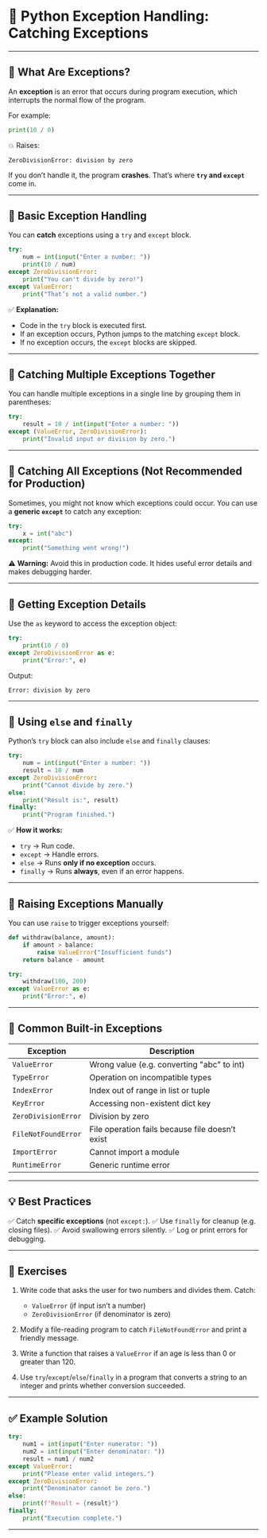 # 🧩 Python Exception Handling: Catching Exceptions

---

## 🔹 What Are Exceptions?

An **exception** is an error that occurs during program execution, which interrupts the normal flow of the program.

For example:

```python
print(10 / 0)
```

💥 Raises:

```
ZeroDivisionError: division by zero
```

If you don’t handle it, the program **crashes**.
That’s where **`try` and `except`** come in.

---

## 🔹 Basic Exception Handling

You can **catch** exceptions using a `try` and `except` block.

```python
try:
    num = int(input("Enter a number: "))
    print(10 / num)
except ZeroDivisionError:
    print("You can't divide by zero!")
except ValueError:
    print("That’s not a valid number.")
```

✅ **Explanation:**

* Code in the `try` block is executed first.
* If an exception occurs, Python jumps to the matching `except` block.
* If no exception occurs, the `except` blocks are skipped.

---

## 🔹 Catching Multiple Exceptions Together

You can handle multiple exceptions in a single line by grouping them in parentheses:

```python
try:
    result = 10 / int(input("Enter a number: "))
except (ValueError, ZeroDivisionError):
    print("Invalid input or division by zero.")
```

---

## 🔹 Catching All Exceptions (Not Recommended for Production)

Sometimes, you might not know which exceptions could occur.
You can use a **generic `except`** to catch any exception:

```python
try:
    x = int("abc")
except:
    print("Something went wrong!")
```

⚠️ **Warning:** Avoid this in production code.
It hides useful error details and makes debugging harder.

---

## 🔹 Getting Exception Details

Use the `as` keyword to access the exception object:

```python
try:
    print(10 / 0)
except ZeroDivisionError as e:
    print("Error:", e)
```

Output:

```
Error: division by zero
```

---

## 🔹 Using `else` and `finally`

Python’s `try` block can also include `else` and `finally` clauses:

```python
try:
    num = int(input("Enter a number: "))
    result = 10 / num
except ZeroDivisionError:
    print("Cannot divide by zero.")
else:
    print("Result is:", result)
finally:
    print("Program finished.")
```

✅ **How it works:**

* `try` → Run code.
* `except` → Handle errors.
* `else` → Runs **only if no exception** occurs.
* `finally` → Runs **always**, even if an error happens.

---

## 🔹 Raising Exceptions Manually

You can use `raise` to trigger exceptions yourself:

```python
def withdraw(balance, amount):
    if amount > balance:
        raise ValueError("Insufficient funds")
    return balance - amount

try:
    withdraw(100, 200)
except ValueError as e:
    print("Error:", e)
```

---

## 🧠 Common Built-in Exceptions

| Exception           | Description                                     |
| ------------------- | ----------------------------------------------- |
| `ValueError`        | Wrong value (e.g. converting "abc" to int)      |
| `TypeError`         | Operation on incompatible types                 |
| `IndexError`        | Index out of range in list or tuple             |
| `KeyError`          | Accessing non-existent dict key                 |
| `ZeroDivisionError` | Division by zero                                |
| `FileNotFoundError` | File operation fails because file doesn’t exist |
| `ImportError`       | Cannot import a module                          |
| `RuntimeError`      | Generic runtime error                           |

---

## 💡 Best Practices

✅ Catch **specific exceptions** (not `except:`).
✅ Use `finally` for cleanup (e.g. closing files).
✅ Avoid swallowing errors silently.
✅ Log or print errors for debugging.

---

## 🧩 Exercises

1. Write code that asks the user for two numbers and divides them.
   Catch:

   * `ValueError` (if input isn’t a number)
   * `ZeroDivisionError` (if denominator is zero)

2. Modify a file-reading program to catch `FileNotFoundError` and print a friendly message.

3. Write a function that raises a `ValueError` if an age is less than 0 or greater than 120.

4. Use `try`/`except`/`else`/`finally` in a program that converts a string to an integer and prints whether conversion succeeded.

---

## ✅ Example Solution

```python
try:
    num1 = int(input("Enter numerator: "))
    num2 = int(input("Enter denominator: "))
    result = num1 / num2
except ValueError:
    print("Please enter valid integers.")
except ZeroDivisionError:
    print("Denominator cannot be zero.")
else:
    print(f"Result = {result}")
finally:
    print("Execution complete.")
```

---
